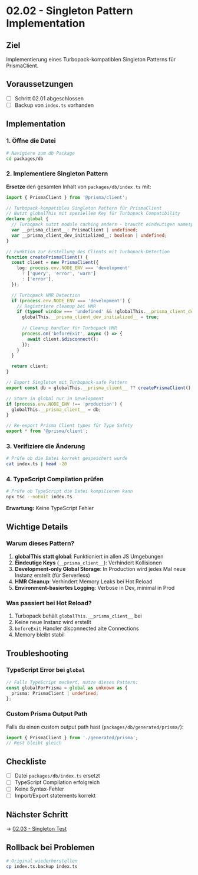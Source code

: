 # 02.02 - Singleton Pattern Implementation

## Ziel
Implementierung eines Turbopack-kompatiblen Singleton Patterns für PrismaClient.

## Voraussetzungen
- [ ] Schritt 02.01 abgeschlossen
- [ ] Backup von `index.ts` vorhanden

## Implementation

### 1. Öffne die Datei
```bash
# Navigiere zum db Package
cd packages/db
```

### 2. Implementiere Singleton Pattern

**Ersetze** den gesamten Inhalt von `packages/db/index.ts` mit:

```typescript
import { PrismaClient } from '@prisma/client';

// Turbopack-kompatibles Singleton Pattern für PrismaClient
// Nutzt globalThis mit speziellem Key für Turbopack Compatibility
declare global {
  // Turbopack nutzt module caching anders - braucht eindeutigen namespace
  var __prisma_client__: PrismaClient | undefined;
  var __prisma_client_dev_initialized__: boolean | undefined;
}

// Funktion zur Erstellung des Clients mit Turbopack-Detection
function createPrismaClient() {
  const client = new PrismaClient({
    log: process.env.NODE_ENV === 'development' 
      ? ['query', 'error', 'warn'] 
      : ['error'],
  });

  // Turbopack HMR Detection
  if (process.env.NODE_ENV === 'development') {
    // Registriere cleanup bei HMR
    if (typeof window === 'undefined' && !globalThis.__prisma_client_dev_initialized__) {
      globalThis.__prisma_client_dev_initialized__ = true;
      
      // Cleanup handler für Turbopack HMR
      process.on('beforeExit', async () => {
        await client.$disconnect();
      });
    }
  }

  return client;
}

// Export Singleton mit Turbopack-safe Pattern
export const db = globalThis.__prisma_client__ ?? createPrismaClient();

// Store in global nur in Development
if (process.env.NODE_ENV !== 'production') {
  globalThis.__prisma_client__ = db;
}

// Re-export Prisma Client types für Type Safety
export * from '@prisma/client';
```

### 3. Verifiziere die Änderung
```bash
# Prüfe ob die Datei korrekt gespeichert wurde
cat index.ts | head -20
```

### 4. TypeScript Compilation prüfen
```bash
# Prüfe ob TypeScript die Datei kompilieren kann
npx tsc --noEmit index.ts
```

**Erwartung:** Keine TypeScript Fehler

## Wichtige Details

### Warum dieses Pattern?

1. **globalThis statt global**: Funktioniert in allen JS Umgebungen
2. **Eindeutige Keys** (`__prisma_client__`): Verhindert Kollisionen
3. **Development-only Global Storage**: In Production wird jedes Mal neue Instanz erstellt (für Serverless)
4. **HMR Cleanup**: Verhindert Memory Leaks bei Hot Reload
5. **Environment-basiertes Logging**: Verbose in Dev, minimal in Prod

### Was passiert bei Hot Reload?

1. Turbopack behält `globalThis.__prisma_client__` bei
2. Keine neue Instanz wird erstellt
3. `beforeExit` Handler disconnected alte Connections
4. Memory bleibt stabil

## Troubleshooting

### TypeScript Error bei `global`
```typescript
// Falls TypeScript meckert, nutze dieses Pattern:
const globalForPrisma = global as unknown as {
  prisma: PrismaClient | undefined;
};
```

### Custom Prisma Output Path
Falls du einen custom output path hast (`packages/db/generated/prisma/`):
```typescript
import { PrismaClient } from './generated/prisma';
// Rest bleibt gleich
```

## Checkliste
- [ ] Datei `packages/db/index.ts` ersetzt
- [ ] TypeScript Compilation erfolgreich
- [ ] Keine Syntax-Fehler
- [ ] Import/Export statements korrekt

## Nächster Schritt
→ [02.03 - Singleton Test](./02.03-singleton-test.md)

## Rollback bei Problemen
```bash
# Original wiederherstellen
cp index.ts.backup index.ts
```